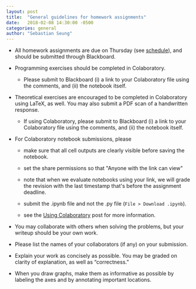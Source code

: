 ```yaml
---
layout: post
title:  "General guidelines for homework assignments"
date:   2018-02-08 14:30:00 -0500
categories: general
author: "Sebastian Seung"
---
```


- All homework assignments are due on Thursday (see [schedule](http://cos485.github.io/schedule/)), and should be submitted through Blackboard.  

- Programming exercises should be completed in Colaboratory.  

  - Please submit to Blackboard (i) a link to your Colaboratory file using the comments, and (ii) the notebook itself.

- Theoretical exercises are encouraged to be completed in Colaboratory using LaTeX, as well. You may also submit a PDF scan of a handwritten response.

  - If using Colaboratory, please submit to Blackboard (i) a link to your Colaboratory file using the comments, and (ii) the notebook itself.
  
- For Colaboratory notebook submissions, please
 
  - make sure that all cell outputs are clearly visible before saving the notebook.
  
  - set the share permissions so that "Anyone with the link can view"
  
  - note that when we evaluate notebooks using your link, we will grade the revision with the last timestamp that's before the assignment deadline.
  
  - submit the .ipynb file and not the .py file (`File > Download .ipynb`).
  
  - see the [Using Colaboratory](https://cos485.github.io/general/2018/02/08/using-colaboratory.html) post for more information.

- You may collaborate with others when solving the problems, but your writeup should be your own work.

- Please list the names of your collaborators (if any) on your submission.

- Explain your work as concisely as possible. You may be graded on clarity of explanation, as well as “correctness.”

- When you draw graphs, make them as informative as possible by labeling the axes and by annotating important locations.
